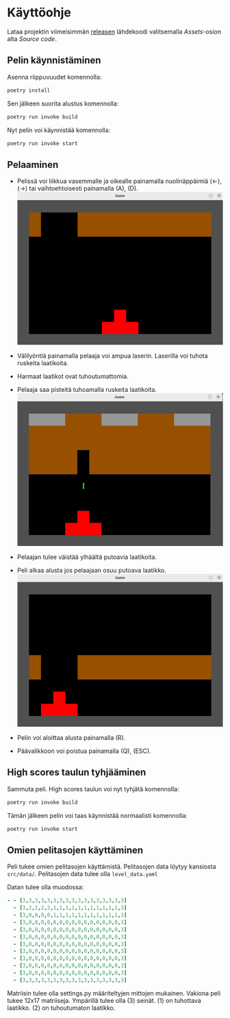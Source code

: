 # Käyttöohje

Lataa projektin viimeisimmän [releasen]() lähdekoodi valitsemalla _Assets_-osion alta _Source code_.

## Pelin käynnistäminen

Asenna riippuvuudet komennolla:

```bash
poetry install
```

Sen jälkeen suorita alustus komennolla:

```bash
poetry run invoke build
```

Nyt pelin voi käynnistää komennolla:

```bash
poetry run invoke start
```

## Pelaaminen

- Pelissä voi liikkua vasemmalle ja oikealle painamalla nuolinäppäimiä (&larr;), (&rarr;) tai vaihtoehtoisesti painamalla (A), (D).
![](kuvat/game.png)
- Välilyöntiä painamalla pelaaja voi ampua laserin. Laserilla voi tuhota ruskeita laatikoita. 
- Harmaat laatikot ovat tuhoutumattomia. 
- Pelaaja saa pisteitä tuhoamalla ruskeita laatikoita.
![](kuvat/laser.png)

- Pelaajan tulee väistää ylhäältä putoavia laatikoita.
- Peli alkaa alusta jos pelaajaan osuu putoava laatikko.
![](kuvat/falling-box.png)

- Pelin voi aloittaa alusta painamalla (R).
- Päävalikkoon voi poistua painamalla (Q), (ESC).

## High scores taulun tyhjääminen

Sammuta peli. High scores taulun voi nyt tyhjätä komennolla:

```bash
poetry run invoke build
```

Tämän jälkeen pelin voi taas käynnistää normaalisti komennolla:

```bash
poetry run invoke start
```

## Omien pelitasojen käyttäminen

Peli tukee omien pelitasojen käyttämistä. Pelitasojen data löytyy kansiosta `src/data/`. Pelitasojen data tulee olla `level_data.yaml`

Datan tulee olla muodossa:

```yaml
- - [3,3,3,3,3,3,3,3,3,3,3,3,3,3,3,3,3]
  - [3,2,2,2,2,1,1,1,1,1,1,1,1,1,1,1,3]
  - [3,0,0,0,0,1,1,1,1,1,1,1,1,1,1,1,3]
  - [3,0,0,0,0,0,0,0,0,0,0,0,0,0,0,0,3]
  - [3,0,0,0,0,0,0,0,0,0,0,0,0,0,0,0,3]
  - [3,0,0,0,0,0,0,0,0,0,0,0,0,0,0,0,3]
  - [3,0,0,0,0,0,0,0,0,0,0,0,0,0,0,0,3]
  - [3,0,0,0,0,0,0,0,0,0,0,0,0,0,0,0,3]
  - [3,0,0,0,0,0,0,0,0,0,0,0,0,0,0,0,3]
  - [3,0,0,0,0,0,0,0,0,0,0,0,0,0,0,0,3]
  - [3,0,0,0,0,0,0,0,0,0,0,0,0,0,0,0,3]
  - [3,3,3,3,3,3,3,3,3,3,3,3,3,3,3,3,3]
```
Matriisin tulee olla settings.py määriteltyjen mittojen mukainen. Vakiona peli tukee 12x17 matriiseja. Ympärillä tulee olla (3) seinät. (1) on tuhottava laatikko. (2) on tuhoutumaton laatikko. 